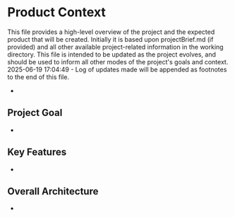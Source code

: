 # Product Context

This file provides a high-level overview of the project and the expected product that will be created. Initially it is based upon projectBrief.md (if provided) and all other available project-related information in the working directory. This file is intended to be updated as the project evolves, and should be used to inform all other modes of the project's goals and context.
2025-06-19 17:04:49 - Log of updates made will be appended as footnotes to the end of this file.

*

## Project Goal

*   

## Key Features

*   

## Overall Architecture

*